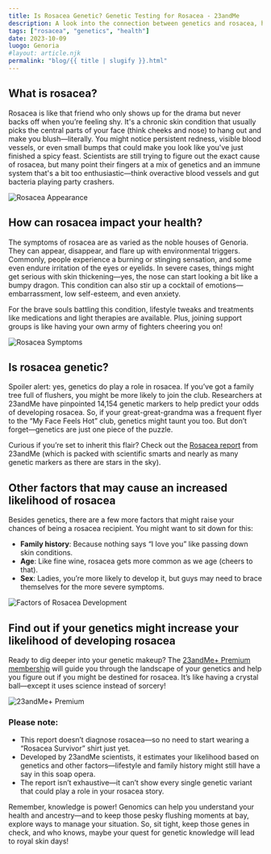 ```yaml
---
title: Is Rosacea Genetic? Genetic Testing for Rosacea - 23andMe  
description: A look into the connection between genetics and rosacea, how genetic testing can help, and tips for managing this skin condition.  
tags: ["rosacea", "genetics", "health"]  
date: 2023-10-09  
luogo: Genoria  
#layout: article.njk  
permalink: "blog/{{ title | slugify }}.html"  
---  
```


## What is rosacea?  

Rosacea is like that friend who only shows up for the drama but never backs off when you’re feeling shy. It's a chronic skin condition that usually picks the central parts of your face (think cheeks and nose) to hang out and make you blush—literally. You might notice persistent redness, visible blood vessels, or even small bumps that could make you look like you've just finished a spicy feast. Scientists are still trying to figure out the exact cause of rosacea, but many point their fingers at a mix of genetics and an immune system that's a bit too enthusiastic—think overactive blood vessels and gut bacteria playing party crashers.

![Rosacea Appearance](http://100.21.172.34/wp-content/uploads/2022/06/rosacea-appearance-diagram-300x268.png)  

## How can rosacea impact your health?  

The symptoms of rosacea are as varied as the noble houses of Genoria. They can appear, disappear, and flare up with environmental triggers. Commonly, people experience a burning or stinging sensation, and some even endure irritation of the eyes or eyelids. In severe cases, things might get serious with skin thickening—yes, the nose can start looking a bit like a bumpy dragon. This condition can also stir up a cocktail of emotions—embarrassment, low self-esteem, and even anxiety.  

For the brave souls battling this condition, lifestyle tweaks and treatments like medications and light therapies are available. Plus, joining support groups is like having your own army of fighters cheering you on!  

![Rosacea Symptoms](http://100.21.172.34/wp-content/uploads/2022/06/rosacea-symptoms-300x241.png)  

## Is rosacea genetic?  

Spoiler alert: yes, genetics do play a role in rosacea. If you’ve got a family tree full of flushers, you might be more likely to join the club. Researchers at 23andMe have pinpointed 14,154 genetic markers to help predict your odds of developing rosacea. So, if your great-great-grandma was a frequent flyer to the “My Face Feels Hot” club, genetics might taunt you too. But don’t forget—genetics are just one piece of the puzzle.  

Curious if you’re set to inherit this flair? Check out the [Rosacea report](https://www.23andme.com/test-info/genetic-health/) from 23andMe (which is packed with scientific smarts and nearly as many genetic markers as there are stars in the sky).  

## Other factors that may cause an increased likelihood of rosacea  

Besides genetics, there are a few more factors that might raise your chances of being a rosacea recipient. You might want to sit down for this:  

- **Family history**: Because nothing says “I love you” like passing down skin conditions.  
- **Age**: Like fine wine, rosacea gets more common as we age (cheers to that).  
- **Sex**: Ladies, you’re more likely to develop it, but guys may need to brace themselves for the more severe symptoms.  

![Factors of Rosacea Development](http://100.21.172.34/wp-content/uploads/2022/06/rosaccea-development-factors-298x300.png)  

## Find out if your genetics might increase your likelihood of developing rosacea  

Ready to dig deeper into your genetic makeup? The [23andMe+ Premium membership](https://www.23andme.com/) will guide you through the landscape of your genetics and help you figure out if you might be destined for rosacea. It’s like having a crystal ball—except it uses science instead of sorcery!  

![23andMe+ Premium](https://www.23andme.com/uploads/sites/2/20240109213029/Premium.jpg)  

### Please note:  

- This report doesn’t diagnose rosacea—so no need to start wearing a “Rosacea Survivor” shirt just yet.  
- Developed by 23andMe scientists, it estimates your likelihood based on genetics and other factors—lifestyle and family history might still have a say in this soap opera.  
- The report isn’t exhaustive—it can’t show every single genetic variant that could play a role in your rosacea story.

Remember, knowledge is power! Genomics can help you understand your health and ancestry—and to keep those pesky flushing moments at bay, explore ways to manage your situation. So, sit tight, keep those genes in check, and who knows, maybe your quest for genetic knowledge will lead to royal skin days!
